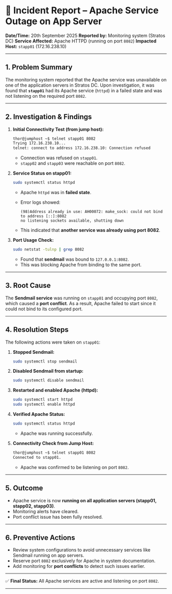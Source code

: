 
# 🚨 Incident Report – Apache Service Outage on App Server

**Date/Time:** 20th September 2025
**Reported by:** Monitoring system (Stratos DC)
**Service Affected:** Apache HTTPD (running on port `8082`)
**Impacted Host:** `stapp01` (172.16.238.10)

---

## 1. Problem Summary

The monitoring system reported that the Apache service was unavailable on one of the application servers in Stratos DC. Upon investigation, it was found that **`stapp01`** had its Apache service (`httpd`) in a failed state and was not listening on the required port `8082`.

---

## 2. Investigation & Findings

1. **Initial Connectivity Test (from jump host):**

   ```sh
   thor@jumphost ~$ telnet stapp01 8082
   Trying 172.16.238.10...
   telnet: connect to address 172.16.238.10: Connection refused
   ```

   * Connection was refused on `stapp01`.
   * `stapp02` and `stapp03` were reachable on port `8082`.

2. **Service Status on stapp01:**

   ```sh
   sudo systemctl status httpd
   ```

   * Apache `httpd` was in **failed state**.
   * Error logs showed:

     ```
     (98)Address already in use: AH00072: make_sock: could not bind to address [::]:8082
     no listening sockets available, shutting down
     ```
   * This indicated that **another service was already using port 8082**.

3. **Port Usage Check:**

   ```sh
   sudo netstat -tulnp | grep 8082
   ```

   * Found that **sendmail** was bound to `127.0.0.1:8082`.
   * This was blocking Apache from binding to the same port.

---

## 3. Root Cause

The **Sendmail service** was running on `stapp01` and occupying port `8082`, which caused a **port conflict**. As a result, Apache failed to start since it could not bind to its configured port.

---

## 4. Resolution Steps

The following actions were taken on `stapp01`:

1. **Stopped Sendmail:**

   ```sh
   sudo systemctl stop sendmail
   ```

2. **Disabled Sendmail from startup:**

   ```sh
   sudo systemctl disable sendmail
   ```

3. **Restarted and enabled Apache (httpd):**

   ```sh
   sudo systemctl start httpd
   sudo systemctl enable httpd
   ```

4. **Verified Apache Status:**

   ```sh
   sudo systemctl status httpd
   ```

   * Apache was running successfully.

5. **Connectivity Check from Jump Host:**

   ```sh
   thor@jumphost ~$ telnet stapp01 8082
   Connected to stapp01.
   ```

   * Apache was confirmed to be listening on port `8082`.

---

## 5. Outcome

* Apache service is now **running on all application servers (stapp01, stapp02, stapp03)**.
* Monitoring alerts have cleared.
* Port conflict issue has been fully resolved.

---

## 6. Preventive Actions

* Review system configurations to avoid unnecessary services like Sendmail running on app servers.
* Reserve port `8082` exclusively for Apache in system documentation.
* Add monitoring for **port conflicts** to detect such issues earlier.

---

✅ **Final Status:** All Apache services are active and listening on port `8082`.

---
